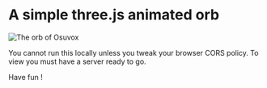 # A simple three.js animated orb

![The orb of Osuvox](https://media.giphy.com/media/L3XHlPAMm6V6HtMxvo/giphy.gif)

You cannot run this locally unless you tweak your browser CORS policy.
To view you must have a server ready to go.

Have fun !
